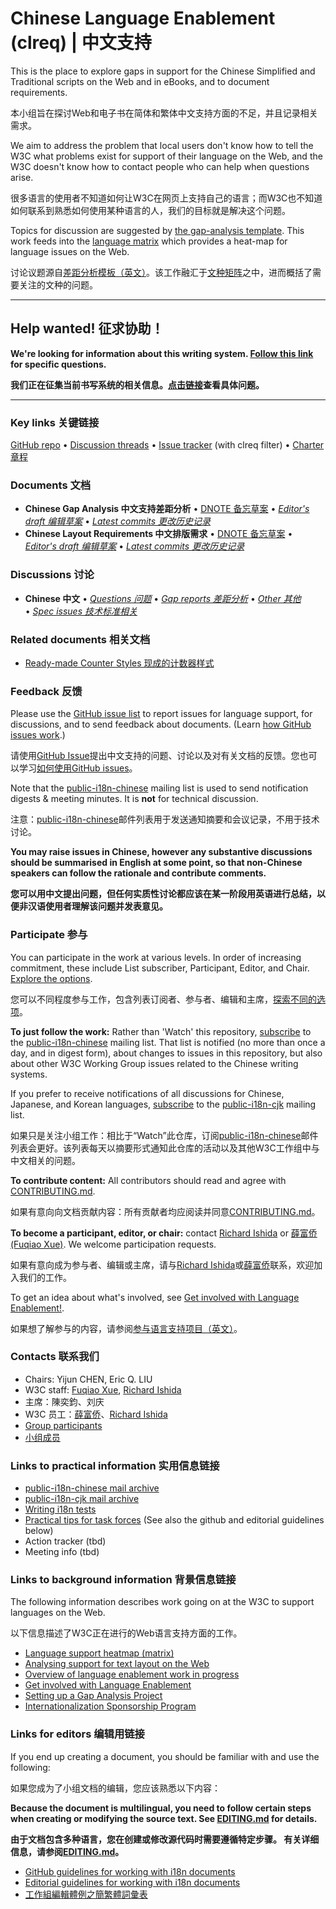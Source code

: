 # Chinese Language Enablement (clreq) | 中文支持

This is the place to explore gaps in support for the Chinese Simplified and Traditional scripts on the Web and in eBooks, and to document requirements.

本小组旨在探讨Web和电子书在简体和繁体中文支持方面的不足，并且记录相关需求。

We aim to address the problem that local users don't know how to tell the W3C what problems exist for support of their language on the Web, and the W3C doesn't know how to contact people who can help when questions arise.

很多语言的使用者不知道如何让W3C在网页上支持自己的语言；而W3C也不知道如何联系到熟悉如何使用某种语言的人，我们的目标就是解决这个问题。

Topics for discussion are suggested by [the gap-analysis template](https://www.w3.org/International/i18n-activity/templates/gap-analysis/gap-analysis_template.html). This work feeds into the [language matrix](https://www.w3.org/International/typography/gap-analysis/language-matrix.html) which provides a heat-map for language issues on the Web.

讨论议题源自[差距分析模板（英文）](https://www.w3.org/International/i18n-activity/templates/gap-analysis/gap-analysis_template.html)。该工作融汇于[文种矩阵](https://www.w3.org/International/typography/gap-analysis/language-matrix.html)之中，进而概括了需要关注的文种的问题。

---

## Help wanted! 征求协助！
**We're looking for information about this writing system. [Follow this link](https://github.com/w3c/clreq/issues?q=is:issue+is:open+label:%E5%95%8F%E9%A1%8C/question) for specific questions.**

**我们正在征集当前书写系统的相关信息。[点击链接](https://github.com/w3c/clreq/issues?q=is:issue+is:open+label:%E5%95%8F%E9%A1%8C/question)查看具体问题。**

---

### Key links 关键链接
[GitHub repo](https://github.com/w3c/clreq) • [Discussion threads](https://github.com/w3c/clreq/issues) • [Issue tracker](https://www.w3.org/International/i18n-activity/textlayout/?filter=clreq) (with clreq filter) • [Charter 章程](https://www.w3.org/International/clreq/charter/)


### Documents 文档
- **Chinese Gap Analysis 中文支持差距分析** • [DNOTE 备忘草案](https://www.w3.org/TR/clreq-gap) • [*Editor's draft 编辑草案*](https://www.w3.org/International/clreq/gap-analysis/) • [*Latest commits 更改历史记录*](https://github.com/w3c/clreq/commits/gh-pages/gap-analysis/index.html)
- **Chinese Layout Requirements 中文排版需求** • [DNOTE 备忘草案](https://www.w3.org/TR/clreq) • [*Editor's draft 编辑草案*](https://www.w3.org/International/clreq/) • [*Latest commits 更改历史记录*](https://github.com/w3c/clreq/commits/gh-pages/index.html)


### Discussions 讨论
- **Chinese 中文** • [*Questions 问题*](https://github.com/w3c/clreq/issues?q=is%3Aissue+is%3Aopen+label%3A問題/question )
• [*Gap reports 差距分析*](https://github.com/w3c/clreq/labels/doc%3Aclreq)
• [*Other 其他*](https://github.com/w3c/clreq/issues?q=is%3Aopen+-label%3A%E5%95%8F%E9%A1%8C%2Fquestion+-label%3Agap) 
• [*Spec issues 技术标准相关*](https://github.com/w3c/i18n-activity/issues?q=is%3Aopen+label%3Aclreq+label%3Aspec-type-issue)


### Related documents 相关文档
- [Ready-made Counter Styles 现成的计数器样式](https://www.w3.org/TR/predefined-counter-styles/)


### Feedback 反馈
Please use the [GitHub issue list](https://github.com/w3c/clreq/issues) to report issues for language support, for discussions, and to send feedback about documents. (Learn [how GitHub issues work](https://www.w3.org/International/i18n-activity/guidelines/issues.html).)

请使用[GitHub Issue](https://github.com/w3c/clreq/issues)提出中文支持的问题、讨论以及对有关文档的反馈。您也可以学习[如何使用GitHub issues](https://www.w3.org/International/i18n-activity/guidelines/issues.zh-hans.html)。

Note that the [public-i18n-chinese](https://lists.w3.org/Archives/Public/public-i18n-chinese/) mailing list is used to send notification digests & meeting minutes. It is **not** for technical discussion.

注意：[public-i18n-chinese](https://lists.w3.org/Archives/Public/public-i18n-chinese/)邮件列表用于发送通知摘要和会议记录，不用于技术讨论。

**You may raise issues in Chinese, however any substantive discussions should be summarised in English at some point, so that non-Chinese speakers can follow the rationale and contribute comments.**

**您可以用中文提出问题，但任何实质性讨论都应该在某一阶段用英语进行总结，以便非汉语使用者理解该问题并发表意见。**


### Participate 参与
You can participate in the work at various levels. In order of increasing commitment, these include List subscriber, Participant, Editor, and Chair. [Explore the options](https://www.w3.org/International/i18n-drafts/pages/languagedev_participation.html).

您可以不同程度参与工作，包含列表订阅者、参与者、编辑和主席，[探索不同的选项](https://www.w3.org/International/i18n-drafts/pages/languagedev_participation.html)。

**To just follow the work:** Rather than 'Watch' this repository, [subscribe](mailto:public-i18n-chinese-request@w3.org?subject=subscribe) to the [public-i18n-chinese](https://lists.w3.org/Archives/Public/public-i18n-chinese/) mailing list. That list is notified (no more than once a day, and in digest form), about changes to issues in this repository, but also about other W3C Working Group issues related to the Chinese writing systems.

If you prefer to receive notifications of all discussions for Chinese, Japanese, and Korean languages,  [subscribe](mailto:public-i18n-cjk-request@w3.org?subject=subscribe) to the [public-i18n-cjk](https://lists.w3.org/Archives/Public/public-i18n-cjk/) mailing list.

如果只是关注小组工作：相比于“Watch”此仓库，订阅[public-i18n-chinese](https://lists.w3.org/Archives/Public/public-i18n-chinese/)邮件列表会更好。该列表每天以摘要形式通知此仓库的活动以及其他W3C工作组中与中文相关的问题。

**To contribute content:** All contributors should read and agree with [CONTRIBUTING.md](CONTRIBUTING.md).

如果有意向向文档贡献内容：所有贡献者均应阅读并同意[CONTRIBUTING.md](CONTRIBUTING.md)。

**To become a participant, editor, or chair:** contact [Richard Ishida](mailto:ishida@w3.org) or [薛富侨 (Fuqiao Xue)](mailto:xfq@w3.org). We welcome participation requests.

如果有意向成为参与者、编辑或主席，请与[Richard Ishida](mailto:ishida@w3.org)或[薛富侨](mailto:xfq@w3.org)联系，欢迎加入我们的工作。

To get an idea about what's involved, see  [Get involved with Language Enablement!](https://www.w3.org/International/i18n-drafts/pages/languagedev_participation). 

如果想了解参与的内容，请参阅[参与语言支持项目（英文）](https://www.w3.org/International/i18n-drafts/pages/languagedev_participation)。

### Contacts 联系我们

- Chairs: Yijun CHEN, Eric Q. LIU
- W3C staff: [Fuqiao Xue](mailto:xfq@w3.org), [Richard Ishida](mailto:ishida@w3.org)
- 主席：陳奕鈞、刘庆
- W3C 员工：[薛富侨](mailto:xfq@w3.org)、[Richard Ishida](mailto:ishida@w3.org)
- [Group participants](https://www.w3.org/groups/tf/i18n-clreq/participants)
- [小组成员](https://www.w3.org/groups/tf/i18n-clreq/participants)


### Links to practical information 实用信息链接
- [public-i18n-chinese mail archive](https://lists.w3.org/Archives/Public/public-i18n-chinese/)
- [public-i18n-cjk mail archive](https://lists.w3.org/Archives/Public/public-i18n-cjk/)
- [Writing i18n tests](https://github.com/w3c/i18n-activity/wiki/Writing-i18n-tests)
- [Practical tips for task forces](https://www.w3.org/International/i18n-activity/guidelines/process.html) (See also the github and editorial guidelines below)
- Action tracker (tbd)
- Meeting info (tbd)


### Links to background information 背景信息链接
The following information describes work going on at the W3C to support languages on the Web.

以下信息描述了W3C正在进行的Web语言支持方面的工作。

- [Language support heatmap (matrix)](https://www.w3.org/International/typography/gap-analysis/language-matrix.html)
- [Analysing support for text layout on the Web](https://www.w3.org/International/i18n-drafts/nav/languagedev)
- [Overview of language enablement work in progress](https://www.w3.org/International/i18n-drafts/nav/languagedev)
- [Get involved with Language Enablement](https://www.w3.org/International/i18n-drafts/pages/languagedev_participation)
- [Setting up a Gap Analysis Project](https://github.com/w3c/typography/wiki/Setting-up-a-Gap-Analysis-Project)
- [Internationalization Sponsorship Program](https://www.w3.org/International/sponsorship/)


### Links for editors 编辑用链接
If you end up creating a document, you should be familiar with and use the following:

如果您成为了小组文档的编辑，您应该熟悉以下内容：

**Because the document is multilingual, you need to follow certain steps when creating or modifying the source text. See [EDITING.md](https://w3c.github.io/clreq/EDITING) for details.**

**由于文档包含多种语言，您在创建或修改源代码时需要遵循特定步骤。 有关详细信息，请参阅[EDITING.md](https://w3c.github.io/clreq/EDITING)。**

- [GitHub guidelines for working with i18n documents](https://www.w3.org/International/i18n-activity/guidelines/github)
- [Editorial guidelines for working with i18n documents](https://www.w3.org/International/i18n-activity/guidelines/editing)
- [工作組編輯體例之簡繁體詞彙表](https://github.com/w3c/clreq/wiki/%E5%B7%A5%E4%BD%9C%E7%B5%84%E7%B7%A8%E8%BC%AF%E9%AB%94%E4%BE%8B%E4%B9%8B%E7%B0%A1%E7%B9%81%E9%AB%94%E8%A9%9E%E5%BD%99%E8%A1%A8)
